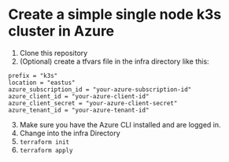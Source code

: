 # Create a simple single node k3s cluster in Azure

1. Clone this repository
2. (Optional) create a tfvars file in the infra directory like this:
```
prefix = "k3s"
location = "eastus"
azure_subscription_id = "your-azure-subscription-id"
azure_client_id = "your-azure-client-id"
azure_client_secret = "your-azure-client-secret"
azure_tenant_id = "your-azure-tenant-id"
```
3. Make sure you have the Azure CLI installed and are logged in.
4. Change into the infra Directory
5. `terraform init`
6. `terraform apply`
